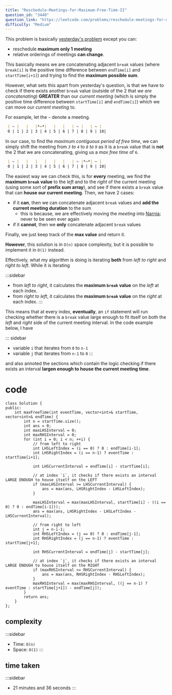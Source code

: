 ```yaml
---
title: "Reschedule-Meetings-for-Maximum-Free-Time-II"
question_id: "3440"
question_link: "https://leetcode.com/problems/reschedule-meetings-for-maximum-free-time-ii/"
difficulty: "Medium"
---
```


This problem is basically [yesterday's problem](https://ericzheng.nz/leetcode/2025-07-09.html)
except you can: 

- reschedule **maximum only 1 meeting**
- relative orderings of meetings **can change**.

This basically means we are concatenating adjacent `break` values 
(where `break[i]` is the positive time difference between `endTime[i]` and `startTime[i+1]`) and trying to find the **maximum possible sum**.

However, what sets this apart from yesterday's question, is that we have to check if there exists another `break` value 
(outside of the 2 that *we are concatenating*)
**GREATER** than our *current meeting* (which is simply the positive time difference between `startTime[i]` and `endTime[i]`)
which we can move our *current meeting* to. 

For example, let the `~` denote a meeting. 

```md
 | ~ |   |   |*~*|   |   |   | ~ |   | ~ |
 0 | 1 | 2 | 3 | 4 | 5 | 6 | 7 | 8 | 9 | 10|
```

In our case, to find the *maximum contiguous period of free time*,
we can simply shift the meeting from *`3` to `4`* to *`8` to `9`* as it is a `break` value that is **not** the 2 that we are concatenating,
giving us a *max free time* of `6`.

```md
 | ~ |   |   |   |   |   |   | ~ |*~*| ~ |
 0 | 1 | 2 | 3 | 4 | 5 | 6 | 7 | 8 | 9 | 10|
```

The easiest way we can check this, is for **every** meeting, we find the **maximum `break` value** to the *left* and to the *right* of the current meeting
(using some sort of **prefix sum array**), and see if there exists a `break` value that can **house our current meeting**. Then, we have 2 cases:

- if it **can**, then we can concatenate adjacent `break` values and **add the current meeting duration** to the sum
    - this is because, we are effectively moving the *meeting* into [Narnia](https://en.wikipedia.org/wiki/The_Chronicles_of_Narnia); never to be seen ever again
- if it **cannot**, then we **only** concatenate adjacent `break` values

Finally, we just keep track of the **max value** and return it.

**However**, this solution is in `O(n)` space complexity, but it is possible to implement it in `O(1)` instead.

Effectively, what my algorithm is doing is iterating **both** from *left to right* and *right to left*.
While it is iterating

:::sidebar
- from *left to right*, it calculates the **maximum `break` value** on the *left* at each index.
- from *right to left*, it calculates the **maximum `break` value** on the *right* at each index.
:::

This means that at every index, **eventually**, 
an `if` statement will run checking whether there is a `break` value large enough to fit itself on both the *left* and *right* side of the current meeting interval.
In the code example below, I have

::: sidebar
- variable `i` that iterates from `0` to `n-1` 
- variable `j` that iterates from `n-1` to `0`
:::

and also annoted the sections which contain the logic checking if there exists an interval **largen enough to house the current meeting time**.

# cod<span>e</span>

```{.cpp}
class Solution {
public:
    int maxFreeTime(int eventTime, vector<int>& startTime, vector<int>& endTime) {
        int n = startTime.size();
        int ans = 0;
        int maxLHSInterval = 0;
        int maxRHSInterval = 0;
        for (int i = 0; i < n; ++i) {
            // from left to right
            int LHSLeftIndex = (i == 0) ? 0 : endTime[i-1];
            int LHSRightIndex = (i == n-1) ? eventTime : startTime[i+1];

            int LHSCurrentInterval = endTime[i] - startTime[i];

            // at index `i`, it checks if there exists an interval LARGE ENOUGH to house itself on the LEFT
            if (maxLHSInterval >= LHSCurrentInterval) {
                ans = max(ans, LHSRightIndex - LHSLeftIndex);
            }
            
            maxLHSInterval = max(maxLHSInterval, startTime[i] - ((i == 0) ? 0 : endTime[i-1]));
            ans = max(ans, LHSRightIndex - LHSLeftIndex - LHSCurrentInterval);

            // from right to left
            int j = n-i-1;
            int RHSLeftIndex = (j == 0) ? 0 : endTime[j-1];
            int RHSRightIndex = (j == n-1) ? eventTime : startTime[j+1];

            int RHSCurrentInterval = endTime[j] - startTime[j];

            // at index `j`, it checks if there exists an interval LARGE ENOUGH to house itself on the RIGHT
            if (maxRHSInterval >= RHSCurrentInterval) {
                ans = max(ans, RHSRightIndex - RHSLeftIndex);
            }
            maxRHSInterval = max(maxRHSInterval, ((j == n-1) ? eventTime : startTime[j+1]) - endTime[j]);
        }
        return ans;
    }
};
```

## complexit<span>y</span>

:::sidebar
- Time: `O(n)`
- Space: `O(1)`
:::

## time take<span>n</span>

:::sidebar
- 21 minutes and 36 seconds
:::
